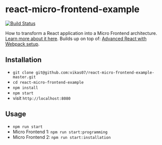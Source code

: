 # react-micro-frontend-example

[![Build Status](https://travis-ci.org/vikas07/react-micro-frontend-example.svg?branch=master)](https://travis-ci.org/vikas07/react-micro-frontend-example)

How to transform a React application into a Micro Frontend architecture. [Learn more about it here](https://www.robinwieruch.de/react-micro-frontend). Builds up on top of: [Advanced React with Webpack setup](https://github.com/rwieruch/advanced-react-webpack-babel-setup).

## Installation

- `git clone git@github.com:vikas07/react-micro-frontend-example-master.git`
- `cd react-micro-frontend-example`
- `npm install`
- `npm start`
- visit `http://localhost:8080`

## Usage

- `npm run start`
- Micro Frontend 1: `npm run start:programming`
- Micro Frontend 2: `npm run start:installation`
